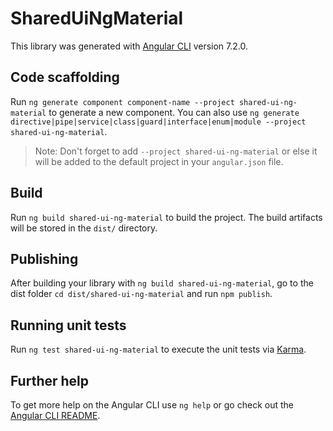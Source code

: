 # SharedUiNgMaterial

This library was generated with [Angular CLI](https://github.com/angular/angular-cli) version 7.2.0.

## Code scaffolding

Run `ng generate component component-name --project shared-ui-ng-material` to generate a new component. You can also use `ng generate directive|pipe|service|class|guard|interface|enum|module --project shared-ui-ng-material`.

> Note: Don't forget to add `--project shared-ui-ng-material` or else it will be added to the default project in your `angular.json` file.

## Build

Run `ng build shared-ui-ng-material` to build the project. The build artifacts will be stored in the `dist/` directory.

## Publishing

After building your library with `ng build shared-ui-ng-material`, go to the dist folder `cd dist/shared-ui-ng-material` and run `npm publish`.

## Running unit tests

Run `ng test shared-ui-ng-material` to execute the unit tests via [Karma](https://karma-runner.github.io).

## Further help

To get more help on the Angular CLI use `ng help` or go check out the [Angular CLI README](https://github.com/angular/angular-cli/blob/master/README.md).
